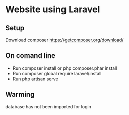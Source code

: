 # Website using Laravel


## Setup

Download composer https://getcomposer.org/download/

## On comand line 

- Run composer install or php composer.phar install 
- Run composer global require laravel/install 
- Run php artisan serve 

## Warming 
 database has not been imported for login





